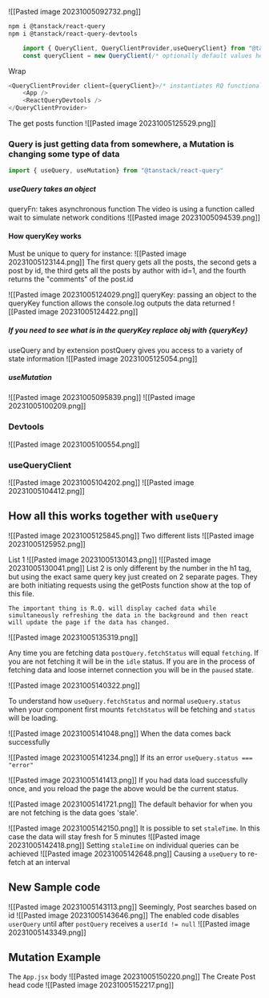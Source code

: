 ![[Pasted image 20231005092732.png]]
```bash
npm i @tanstack/react-query
npm i @tanstack/react-query-devtools
```

```js
	import { QueryClient, QueryClientProvider,useQueryClient} from "@tanstack/react-query"
	const queryClient = new QueryClient(/* optionally default values here*/);
```
Wrap 
```js
<QueryClientProvider client={queryClient}>/* instantiates RQ functionality*/
	<App />
	<ReactQueryDevtools />
</QueryClientProvider>
```
The get posts function
![[Pasted image 20231005125529.png]]

### Query is just getting data from somewhere, a Mutation is changing some type of data
```js
import { useQuery, useMutation} from "@tanstack/react-query"
```
##### useQuery takes an object
queryFn: takes asynchronous function 
The video is using a function called wait to simulate network conditions
![[Pasted image 20231005094539.png]]
#### How queryKey works
Must be unique to query for instance:
![[Pasted image 20231005123144.png]]
The first query gets all the posts, the second gets a post by id, the third gets all the posts by author with id=1, and the fourth returns the "comments" of the post.id

![[Pasted image 20231005124029.png]]
queryKey: passing an object to the queryKey function allows the console.log outputs the data returned
![[Pasted image 20231005124422.png]]
##### If you need to see what is in the queryKey replace obj with {queryKey}

useQuery and by extension postQuery gives you access to a variety of state information
![[Pasted image 20231005125054.png]]


##### useMutation
![[Pasted image 20231005095839.png]]
![[Pasted image 20231005100209.png]]
### Devtools
![[Pasted image 20231005100554.png]]
### useQueryClient

![[Pasted image 20231005104202.png]]
![[Pasted image 20231005104412.png]]
## How all this works together with `useQuery`
![[Pasted image 20231005125845.png]]
Two different lists
![[Pasted image 20231005125952.png]]

List 1
![[Pasted image 20231005130143.png]]
![[Pasted image 20231005130041.png]]
List 2 is only different by the number in the h1 tag, but using the exact same query key just created on 2 separate pages. They are both initiating requests using the getPosts function show at the top of this file.
	
	The important thing is R.Q. will display cached data while simultaneously refreshing the data in the background and then react will update the page if the data has changed.
	
![[Pasted image 20231005135319.png]]

Any time you are fetching data `postQuery.fetchStatus` will equal `fetching`. If you are not fetching it will be in the `idle` status. If you are in the process of fetching data and loose internet connection  you will be in the `paused` state.

![[Pasted image 20231005140322.png]]

To understand how `useQuery.fetchStatus` and normal `useQuery.status` when your component first mounts `fetchStatus` will be fetching and `status` will be loading.

![[Pasted image 20231005141048.png]]
When the data comes back successfully 

![[Pasted image 20231005141234.png]]
If its an error `useQuery.status === "error"`

![[Pasted image 20231005141413.png]]
If you had data load successfully once, and you reload the page the above would be the current status.

![[Pasted image 20231005141721.png]]
The default behavior for when you are not fetching is the data goes 'stale'. 

![[Pasted image 20231005142150.png]]
It is possible to set `staleTime`. In this case the data will stay fresh for 5 minutes
![[Pasted image 20231005142418.png]]
Setting `staleIime` on individual queries can be achieved
![[Pasted image 20231005142648.png]]
Causing a `useQuery` to re-fetch at an interval

## New Sample code
![[Pasted image 20231005143113.png]]
Seemingly, Post searches based on id
![[Pasted image 20231005143646.png]]
The enabled code disables `userQuery` until after `postQuery` receives a `userId != null`
![[Pasted image 20231005143349.png]]

## Mutation Example 
The `App.jsx` body
![[Pasted image 20231005150220.png]]
The Create Post head code
![[Pasted image 20231005152217.png]]